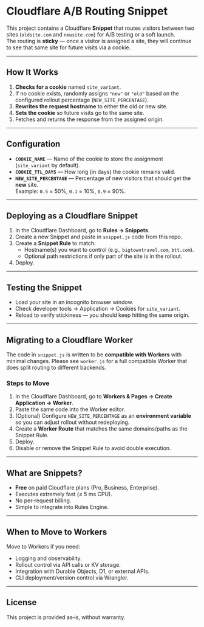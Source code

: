 # Cloudflare A/B Routing Snippet

This project contains a Cloudflare **Snippet** that routes visitors between two sites (`oldsite.com` and `newsite.com`) for A/B testing or a soft launch.  
The routing is **sticky** — once a visitor is assigned a site, they will continue to see that same site for future visits via a cookie.

---

## How It Works

1. **Checks for a cookie** named `site_variant`.
2. If no cookie exists, randomly assigns `"new"` or `"old"` based on the configured rollout percentage (`NEW_SITE_PERCENTAGE`).
3. **Rewrites the request hostname** to either the old or new site.
4. **Sets the cookie** so future visits go to the same site.
5. Fetches and returns the response from the assigned origin.

---

## Configuration

- **`COOKIE_NAME`** — Name of the cookie to store the assignment (`site_variant` by default).
- **`COOKIE_TTL_DAYS`** — How long (in days) the cookie remains valid.
- **`NEW_SITE_PERCENTAGE`** — Percentage of new visitors that should get the **new** site.  
  Example: `0.5` = 50%, `0.1` = 10%, `0.9` = 90%.

---

## Deploying as a Cloudflare Snippet

1. In the Cloudflare Dashboard, go to **Rules → Snippets**.
2. Create a new Snippet and paste in `snippet.js` code from this repo.
3. Create a **Snippet Rule** to match:
   - Hostname(s) you want to control (e.g., `bigtowntravel.com`, `btt.com`).
   - Optional path restrictions if only part of the site is in the rollout.
4. Deploy.

---

## Testing the Snippet

- Load your site in an incognito browser window.
- Check developer tools → Application → Cookies for `site_variant`.
- Reload to verify stickiness — you should keep hitting the same origin.

---

## Migrating to a Cloudflare Worker

The code in `snippet.js` is written to be **compatible with Workers** with minimal changes.
Please see `worker.js` for a full compatible Worker that does split routing to different backends.

### Steps to Move

1. In the Cloudflare Dashboard, go to **Workers & Pages → Create Application → Worker**.
2. Paste the same code into the Worker editor.
3. (Optional) Configure `NEW_SITE_PERCENTAGE` as an **environment variable** so you can adjust rollout without redeploying.
4. Create a **Worker Route** that matches the same domains/paths as the Snippet Rule.
5. Deploy.
6. Disable or remove the Snippet Rule to avoid double execution.

---

## What are Snippets?

- **Free** on paid Cloudflare plans (Pro, Business, Enterprise).
- Executes extremely fast (≤ 5 ms CPU).
- No per‑request billing.
- Simple to integrate into Rules Engine.

---

## When to Move to Workers

Move to Workers if you need:
- Logging and observability.
- Rollout control via API calls or KV storage.
- Integration with Durable Objects, D1, or external APIs.
- CLI deployment/version control via Wrangler.

---

## License

This project is provided as‑is, without warranty.  
